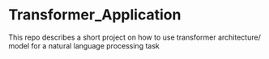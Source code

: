 # Transformer_Application
This repo describes a short project on how to use transformer architecture/ model for a natural language processing task
